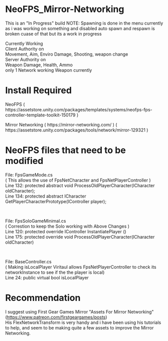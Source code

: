 # NeoFPS_Mirror-Networking

This is an "In Progress" build
NOTE: Spawning is done in the menu currently as i was working on something and disabled auto spawn and respawn is broken cuase of that but its a work in progress
<p>
Currently Working<br>
Client Authority on<br>
Movement, Aim, Enviro Damage, Shooting, weapon change<br>
Server Authority on<br>
Weapon Damage, Health, Ammo<br>
only 1 Network working Weapon currently
</p>


# Install Required
<p>NeoFPS ( https://assetstore.unity.com/packages/templates/systems/neofps-fps-controller-template-toolkit-150179 )</p>
<p>Mirror Networking ( https://mirror-networking.com/ ) ( https://assetstore.unity.com/packages/tools/network/mirror-129321 )</p>

# NeoFPS files that need to be modified 
<p>File: FpsGameMode.cs<br>
( This allows the use of FpsNetCharacter and FpsNetPlayerController )<br>
Line 132: protected abstract void ProcessOldPlayerCharacter(ICharacter oldCharacter);<br>
Line 134: protected abstract ICharacter GetPlayerCharacterPrototype(IController player);</p>
<br>
<p>File: FpsSoloGameMinimal.cs<br>
( Correstion to keep the Solo working with Above Changes )<br>
Line 120: protected override IController InstantiatePlayer ()<br>
Line 175: protected override void ProcessOldPlayerCharacter(ICharacter oldCharacter)</p>
<br>
<p>File: BaseController.cs<br>
( Making isLocalPlayer Viritaul allows FpsNetPlayerController to check its networkInstance to see if the the player is local)<br>
Line 24: public virtual bool isLocalPlayer</p>

# Recommendation 
I suggest using First Gear Games Mirror "Assets For Mirror Networking" (https://www.patreon.com/firstgeargames/posts)<br>
His FlexNetworkTransform is very handy and i have been using his tutorials to help, and seem to be making quite a few assets to improve the Mirror Networking.
